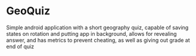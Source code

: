 # GeoQuiz
Simple android application with a short geography quiz, capable of saving states on rotation and putting app in background, allows for revealing answer, and has metrics to prevent cheating, as well as giving out grade at end of quiz
